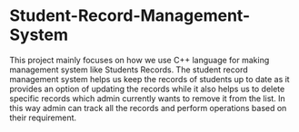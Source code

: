 # Student-Record-Management-System
This project mainly focuses on how we use C++ language for making management system like Students Records. The student record management system helps us keep the records of students up to date as it provides an option of updating the records while it also helps us to delete specific records which admin currently wants to remove it from the list. In this way admin can track all the records and perform operations based on their requirement.
